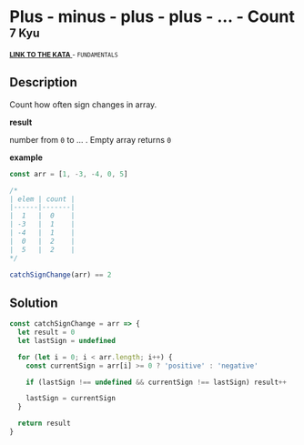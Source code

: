 <h1>Plus - minus - plus - plus - ... - Count <sup><sup>7 Kyu</sup></sup></h1>

<sup>
  <a href="https://www.codewars.com/kata/5bbb8887484fcd36fb0020ca">
    <strong>LINK TO THE KATA</strong>
  </a> - <code>FUNDAMENTALS</code>
</sup>

## Description

Count how often sign changes in array.

**result**

number from `0` to ... . Empty array returns `0`

**example**

```javascript
const arr = [1, -3, -4, 0, 5]

/*
| elem | count |
|------|-------|
|  1   |  0    |
| -3   |  1    |
| -4   |  1    |
|  0   |  2    |
|  5   |  2    |
*/

catchSignChange(arr) == 2
```

## Solution

```javascript
const catchSignChange = arr => {
  let result = 0
  let lastSign = undefined

  for (let i = 0; i < arr.length; i++) {
    const currentSign = arr[i] >= 0 ? 'positive' : 'negative'

    if (lastSign !== undefined && currentSign !== lastSign) result++

    lastSign = currentSign
  }

  return result
}
```
